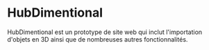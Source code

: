 # HubDimentional
HubDimentional est un prototype de site web qui inclut l'importation d'objets en 3D ainsi que de nombreuses autres fonctionnalités.
